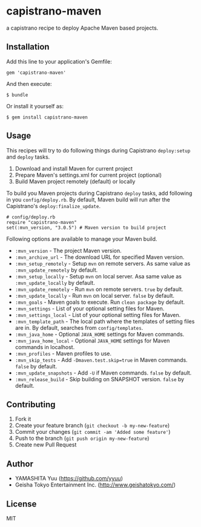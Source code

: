 # capistrano-maven

a capistrano recipe to deploy Apache Maven based projects.

## Installation

Add this line to your application's Gemfile:

    gem 'capistrano-maven'

And then execute:

    $ bundle

Or install it yourself as:

    $ gem install capistrano-maven

## Usage

This recipes will try to do following things during Capistrano `deploy:setup` and `deploy` tasks.

1. Download and install Maven for current project
2. Prepare Maven's settings.xml for current project (optional)
3. Build Maven project remotely (default) or locally

To build you Maven projects during Capistrano `deploy` tasks, add following in you `config/deploy.rb`. By default, Maven build will run after the Capistrano's `deploy:finalize_update`.

    # config/deploy.rb
    require "capistrano-maven"
    set(:mvn_version, "3.0.5") # Maven version to build project

Following options are available to manage your Maven build.

 * `:mvn_version` - The project Maven version.
 * `:mvn_archive_url` - The download URL for specified Maven version.
 * `:mvn_setup_remotely` - Setup `mvn` on remote servers. As same value as `:mvn_update_remotely` by default.
 * `:mvn_setup_locally` - Setup `mvn` on local server. Asa same value as `:mvn_update_locally` by default.
 * `:mvn_update_remotely` - Run `mvn` on remote servers. `true` by default.
 * `:mvn_update_locally` - Run `mvn` on local server. `false` by default.
 * `:mvn_goals` - Maven goals to execute. Run `clean package` by default.
 * `:mvn_settings` - List of your optional setting files for Maven.
 * `:mvn_settings_local` - List of your optional setting files for Maven.
 * `:mvn_template_path` - The local path where the templates of setting files are in. By default, searches from `config/templates`.
 * `:mvn_java_home` - Optional `JAVA_HOME` settings for Maven commands.
 * `:mvn_java_home_local` - Optional `JAVA_HOME` settings for Maven commands in localhost.
 * `:mvn_profiles` - Maven profiles to use.
 * `:mvn_skip_tests` - Add `-Dmaven.test.skip=true` in Maven commands. `false` by default.
 * `:mvn_update_snapshots` - Add `-U` if Maven commands. `false` by default.
 * `:mvn_release_build` - Skip building on SNAPSHOT version. `false` by default.

## Contributing

1. Fork it
2. Create your feature branch (`git checkout -b my-new-feature`)
3. Commit your changes (`git commit -am 'Added some feature'`)
4. Push to the branch (`git push origin my-new-feature`)
5. Create new Pull Request

## Author

- YAMASHITA Yuu (https://github.com/yyuu)
- Geisha Tokyo Entertainment Inc. (http://www.geishatokyo.com/)

## License

MIT
